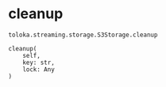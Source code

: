 # cleanup
`toloka.streaming.storage.S3Storage.cleanup`

```
cleanup(
    self,
    key: str,
    lock: Any
)
```

